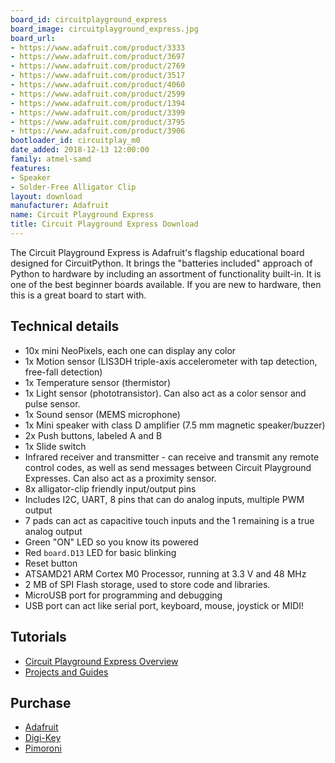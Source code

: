 ```yaml
---
board_id: circuitplayground_express
board_image: circuitplayground_express.jpg
board_url:
- https://www.adafruit.com/product/3333
- https://www.adafruit.com/product/3697
- https://www.adafruit.com/product/2769
- https://www.adafruit.com/product/3517
- https://www.adafruit.com/product/4060
- https://www.adafruit.com/product/2599
- https://www.adafruit.com/product/1394
- https://www.adafruit.com/product/3399
- https://www.adafruit.com/product/3795
- https://www.adafruit.com/product/3906
bootloader_id: circuitplay_m0
date_added: 2018-12-13 12:00:00
family: atmel-samd
features:
- Speaker
- Solder-Free Alligator Clip
layout: download
manufacturer: Adafruit
name: Circuit Playground Express
title: Circuit Playground Express Download
---
```


The Circuit Playground Express is Adafruit's flagship educational board designed for CircuitPython.
It brings the "batteries included" approach of Python to hardware by including an assortment of
functionality built-in. It is one of the best beginner boards available. If you are new to hardware,
then this is a great board to start with.

## Technical details

* 10x mini NeoPixels, each one can display any color
* 1x Motion sensor (LIS3DH triple-axis accelerometer with tap detection, free-fall detection)
* 1x Temperature sensor (thermistor)
* 1x Light sensor (phototransistor). Can also act as a color sensor and pulse sensor.
* 1x Sound sensor (MEMS microphone)
* 1x Mini speaker with class D amplifier (7.5 mm magnetic speaker/buzzer)
* 2x Push buttons, labeled A and B
* 1x Slide switch
* Infrared receiver and transmitter - can receive and transmit any remote control codes, as well as send messages between Circuit Playground Expresses. Can also act as a proximity sensor.
* 8x alligator-clip friendly input/output pins
* Includes I2C, UART, 8 pins that can do analog inputs, multiple PWM output
* 7 pads can act as capacitive touch inputs and the 1 remaining is a true analog output
* Green "ON" LED so you know its powered
* Red `board.D13` LED for basic blinking
* Reset button
* ATSAMD21 ARM Cortex M0 Processor, running at 3.3 V and 48 MHz
* 2 MB of SPI Flash storage, used  to store code and libraries.
* MicroUSB port for programming and debugging
* USB port can act like serial port, keyboard, mouse, joystick or MIDI!

## Tutorials

* [Circuit Playground Express Overview](https://learn.adafruit.com/adafruit-circuit-playground-express)
* [Projects and Guides](https://learn.adafruit.com/products/3333/guides)

## Purchase

* [Adafruit](https://www.adafruit.com/product/3333)
* [Digi-Key](https://www.digikey.com/short/p88cfj)
* [Pimoroni](https://shop.pimoroni.com/products/circuit-playground-express-developer-edition)
